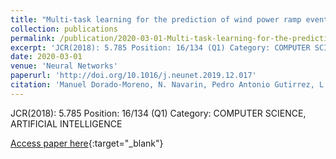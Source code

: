 ```yaml
---
title: "Multi-task learning for the prediction of wind power ramp events with deep neural networks"
collection: publications
permalink: /publication/2020-03-01-Multi-task-learning-for-the-prediction-of-wind-power-ramp-events-with-deep-neural-networks
excerpt: 'JCR(2018): 5.785 Position: 16/134 (Q1) Category: COMPUTER SCIENCE, ARTIFICIAL INTELLIGENCE'
date: 2020-03-01
venue: 'Neural Networks'
paperurl: 'http://doi.org/10.1016/j.neunet.2019.12.017'
citation: 'Manuel Dorado-Moreno, N. Navarin, Pedro Antonio Gutirrez, L. Prieto, A. Sperduti, Sancho Salcedo-Sanz, Csar Hervs-Martınez, &quot;Multi-task learning for the prediction of wind power ramp events with deep neural networks.&quot; Neural Networks, Vol. 123, 2020, pp.401-411.'
---
```

JCR(2018): 5.785 Position: 16/134 (Q1) Category: COMPUTER SCIENCE, ARTIFICIAL INTELLIGENCE

[Access paper here](http://doi.org/10.1016/j.neunet.2019.12.017){:target="_blank"}
